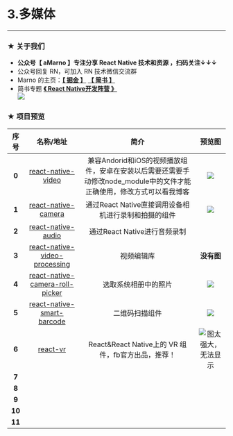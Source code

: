 # 3.多媒体

*****

### ★ 关于我们

- **公众号【 aMarno 】专注分享 React Native 技术和资源 ，扫码关注↓↓↓**
- 公众号回复 RN，可加入 RN 技术微信交流群
- Marno 的主页：**[【 掘金 】](https://gold.xitu.io/user/56c1c513c24aa800534e85f3)** **[【 简书 】](http://www.jianshu.com/u/174a09ba6c25)**
- 简书专题 **[《 React Native开发阵营 》](http://www.jianshu.com/c/b4ce1d706d1f)**
</br>![](https://github.com/MarnoDev/react-native-open-project/blob/master/res/QR.jpg)

### ★ 项目预览
|序号|名称/地址|简介|预览图|
|:---:|:---:|:---:|:---:|
|**0**|[react-native-video](https://github.com/react-native-community/react-native-video)|兼容Andorid和iOS的视频播放组件，安卓在安装以后需要还需要手动修改node_module中的文件才能正确使用，修改方式可以看我博客|![](https://github.com/brentvatne/facebook-login/blob/master/demo!!!.gif)|
|**1**|[react-native-camera](https://github.com/lwansbrough/react-native-camera)|通过React Native直接调用设备相机进行录制和拍摄的组件|![](https://cloud.githubusercontent.com/assets/2302315/22190752/6bc6ccd0-e0da-11e6-8e2f-6f22a3567a57.gif)|
|**2**|[react-native-audio](https://github.com/jsierles/react-native-audio)|通过React Native进行音频录制|![]()|
|**3**|[react-native-video-processing](https://github.com/shahen94/react-native-video-processing)|视频编辑库|**没有图**|
|**4**|[react-native-camera-roll-picker](https://github.com/jeanpan/react-native-camera-roll-picker)|选取系统相册中的照片|![](https://raw.githubusercontent.com/jeanpan/react-native-camera-roll-picker/master/demo/demo.gif)|
|**5**|[react-native-smart-barcode](https://github.com/react-native-component/react-native-smart-barcode)|二维码扫描组件|![](https://camo.githubusercontent.com/29738fcbb176c4762bed642105bb0c585a437bb9/687474703a2f2f63797172657369672e6769746875622e696f2f696d672f72656163742d6e61746976652d736d6172742d626172636f64652d707265766965772d696f732d76312e302e302e676966)|
|**6**|[react-vr](https://github.com/facebook/react-vr)|React&React Native上的 VR 组件，fb官方出品，推荐！|![图太强大，无法显示]()|
|**7**|[]()||![]()|
|**8**|[]()||![]()|
|**9**|[]()||![]()|
|**10**|[]()||![]()|
|**11**|[]()||![]()|
